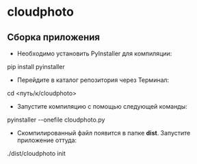 # cloudphoto
 
## Сборка приложения

* Необходимо установить PyInstaller для компиляции:

pip install pyinstaller

* Перейдите в каталог репозитория через Терминал:

cd <путь/к/cloudphoto>

* Запустите компиляцию с помощью следующей команды:

pyinstaller --onefile cloudphoto.py

* Скомпилированный файл появится в папке **dist**. Запустите приложение оттуда:

./dist/cloudphoto init
